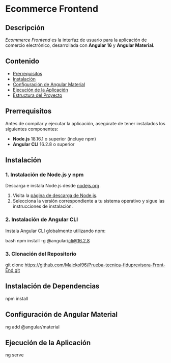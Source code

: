 # Ecommerce Frontend

## Descripción

_Ecommerce Frontend_ es la interfaz de usuario para la aplicación de comercio electrónico, desarrollada con **Angular 16** y **Angular Material**.

## Contenido

- [Prerrequisitos](#prerrequisitos)
- [Instalación](#instalación)
- [Configuración de Angular Material](#configuración-de-angular-material)
- [Ejecución de la Aplicación](#ejecución-de-la-aplicación)
- [Estructura del Proyecto](#estructura-del-proyecto)


## Prerrequisitos

Antes de compilar y ejecutar la aplicación, asegúrate de tener instalados los siguientes componentes:

- **Node.js** 18.16.1 o superior (incluye npm)
- **Angular CLI** 16.2.8 o superior

## Instalación

### 1. Instalación de Node.js y npm

Descarga e instala Node.js desde [nodejs.org](https://nodejs.org/).

1. Visita la [página de descarga de Node.js](https://nodejs.org/en/download).
2. Selecciona la versión correspondiente a tu sistema operativo y sigue las instrucciones de instalación.

### 2. Instalación de Angular CLI

Instala Angular CLI globalmente utilizando npm:

bash
npm install -g @angular/cli@16.2.8

### 3. Clonación del Repositorio

git clone https://github.com/Maickol96/Prueba-tecnica-fiduprevisora-Front-End.git

## Instalación de Dependencias
npm install

## Configuración de Angular Material
ng add @angular/material

## Ejecución de la Aplicación
ng serve

